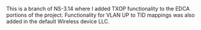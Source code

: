 This is a branch of NS-3.14 where I added TXOP functionality to the EDCA portions of the project. Functionality for VLAN UP to TID mappings was also added in the default Wireless device LLC.